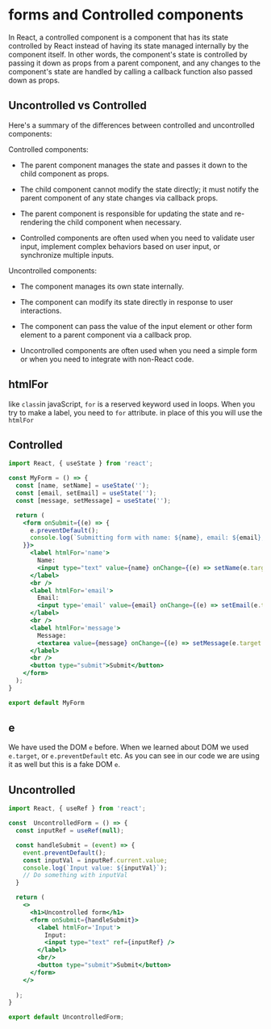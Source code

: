 # forms and Controlled components

In React, a controlled component is a component that has its state controlled by React instead of having its state managed internally by the component itself. In other words, the component's state is controlled by passing it down as props from a parent component, and any changes to the component's state are handled by calling a callback function also passed down as props.

## Uncontrolled vs Controlled

Here's a summary of the differences between controlled and uncontrolled components:

Controlled components:

* The parent component manages the state and passes it down to the child component as props.

* The child component cannot modify the state directly; it must notify the parent component of any state changes via callback props.

* The parent component is responsible for updating the state and re-rendering the child component when necessary.

* Controlled components are often used when you need to validate user input, implement complex behaviors based on user input, or synchronize multiple inputs.


Uncontrolled components:

* The component manages its own state internally.

* The component can modify its state directly in response to user interactions.

* The component can pass the value of the input element or other form element to a parent component via a callback prop.

* Uncontrolled components are often used when you need a simple form or when you need to integrate with non-React code.

## htmlFor

like `class`in javaScript, `for` is a reserved keyword used in loops. When you try to make a label, you need to `for` attribute. in place of this you will use the `htmlFor`


## Controlled 

```jsx
import React, { useState } from 'react';

const MyForm = () => {
  const [name, setName] = useState('');
  const [email, setEmail] = useState('');
  const [message, setMessage] = useState('');

  return (
    <form onSubmit={(e) => {
      e.preventDefault();
      console.log(`Submitting form with name: ${name}, email: ${email}, and message: ${message}`);
    }}>
      <label htmlFor='name'>
        Name:
        <input type="text" value={name} onChange={(e) => setName(e.target.value)} />
      </label>
      <br />
      <label htmlFor='email'>
        Email:
        <input type='email' value={email} onChange={(e) => setEmail(e.target.value)} />
      </label>
      <br />
      <label htmlFor='message'>
        Message:
        <textarea value={message} onChange={(e) => setMessage(e.target.value)} />
      </label>
      <br />
      <button type="submit">Submit</button>
    </form>
  );
}

export default MyForm
```

## e

We have used the DOM `e` before. When we learned about DOM we used `e.target`, or `e.preventDefault` etc. As you can see in our code we are using it as well but this is a fake DOM `e`.

## Uncontrolled

```jsx
import React, { useRef } from 'react';

const  UncontrolledForm = () => {
  const inputRef = useRef(null);

  const handleSubmit = (event) => {
    event.preventDefault();
    const inputVal = inputRef.current.value;
    console.log(`Input value: ${inputVal}`);
    // Do something with inputVal
  }

  return (
    <>
      <h1>Uncontrolled form</h1>
      <form onSubmit={handleSubmit}>
        <label htmlFor='Input'>
          Input:
          <input type="text" ref={inputRef} />
        </label>
        <br/>
        <button type="submit">Submit</button>
      </form>
    </>
    
  );
}

export default UncontrolledForm;

```